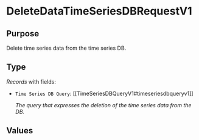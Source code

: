 # DeleteDataTimeSeriesDBRequestV1


## Purpose


<!-- --8<-- [start:purpose] -->
Delete time series data from the time series DB.
<!-- --8<-- [end:purpose] -->

## Type


<!-- --8<-- [start:type] -->
<div class="type" markdown>


*Records* with fields:
- `Time Series DB Query`: [[TimeSeriesDBQueryV1#timeseriesdbqueryv1]]

  *The query that expresses the deletion of the time series data from the DB.*



</div>
<!-- --8<-- [end:type] -->

## Values

